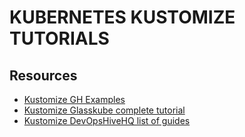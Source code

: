 # KUBERNETES KUSTOMIZE TUTORIALS

## Resources
- [Kustomize GH Examples](https://github.com/kubernetes-sigs/kustomize/tree/master/examples)
- [Kustomize Glasskube complete tutorial](https://glasskube.dev/blog/patching-with-kustomize/)
- [Kustomize DevOpsHiveHQ list of guides](https://github.com/DevOpsHiveHQ/awesome-kustomize?tab=readme-ov-file#guides)